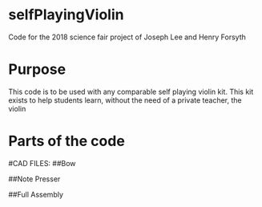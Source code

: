 # selfPlayingViolin
Code for the 2018 science fair project of Joseph Lee and Henry Forsyth 

# Purpose
This code is to be used with any comparable self playing violin kit. This kit exists to help students learn, without the need of a private teacher, the violin

# Parts of the code


#CAD FILES:
##Bow

##Note Presser

##Full Assembly
